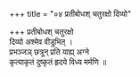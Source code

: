 +++
title = "०४ प्रतीबोधश् चतुरक्षो दिव्यो"

+++
प्रतीबोधश् चतुरक्षो  
दिव्यो अश्मेव वीडुभित् ।  
प्रभञ्जञ् छत्रून् प्रति याह्य् अग्ने  
कृत्याकृतं दुष्कृतं हृदये विध्य मर्मणि ॥
